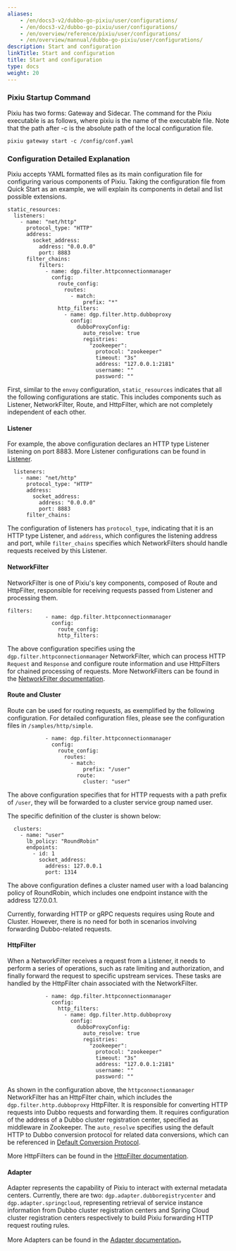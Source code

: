 ```yaml
---
aliases:
    - /en/docs3-v2/dubbo-go-pixiu/user/configurations/
    - /en/docs3-v2/dubbo-go-pixiu/user/configurations/
    - /en/overview/reference/pixiu/user/configurations/
    - /en/overview/mannual/dubbo-go-pixiu/user/configurations/
description: Start and configuration
linkTitle: Start and configuration
title: Start and configuration
type: docs
weight: 20
---
```







### Pixiu Startup Command

Pixiu has two forms: Gateway and Sidecar. The command for the Pixiu executable is as follows, where pixiu is the name of the executable file. Note that the path after -c is the absolute path of the local configuration file.

```
pixiu gateway start -c /config/conf.yaml
```

### Configuration Detailed Explanation 

Pixiu accepts YAML formatted files as its main configuration file for configuring various components of Pixiu. Taking the configuration file from Quick Start as an example, we will explain its components in detail and list possible extensions.

```
static_resources:
  listeners:
    - name: "net/http"
      protocol_type: "HTTP"
      address:
        socket_address:
          address: "0.0.0.0"
          port: 8883
      filter_chains:
          filters:
            - name: dgp.filter.httpconnectionmanager
              config:
                route_config:
                  routes:
                    - match:
                        prefix: "*"
                http_filters:
                  - name: dgp.filter.http.dubboproxy
                    config:
                      dubboProxyConfig:
                        auto_resolve: true
                        registries:
                          "zookeeper":
                            protocol: "zookeeper"
                            timeout: "3s"
                            address: "127.0.0.1:2181"
                            username: ""
                            password: ""
```

First, similar to the `envoy` configuration, `static_resources` indicates that all the following configurations are static. This includes components such as Listener, NetworkFilter, Route, and HttpFilter, which are not completely independent of each other.

#### Listener

For example, the above configuration declares an HTTP type Listener listening on port 8883. More Listener configurations can be found in [Listener](../listener/http/).

```
  listeners:
    - name: "net/http"
      protocol_type: "HTTP"
      address:
        socket_address:
          address: "0.0.0.0"
          port: 8883
      filter_chains:
```
The configuration of listeners has `protocol_type`, indicating that it is an HTTP type Listener, and `address`, which configures the listening address and port, while `filter_chains` specifies which NetworkFilters should handle requests received by this Listener.

#### NetworkFilter

NetworkFilter is one of Pixiu's key components, composed of Route and HttpFilter, responsible for receiving requests passed from Listener and processing them.

```
filters:
            - name: dgp.filter.httpconnectionmanager
              config:
                route_config:
                http_filters:
```

The above configuration specifies using the `dgp.filter.httpconnectionmanager` NetworkFilter, which can process HTTP `Request` and `Response` and configure route information and use HttpFilters for chained processing of requests. More NetworkFilters can be found in the [NetworkFilter documentation](../networkfilter/http/).

#### Route and Cluster

Route can be used for routing requests, as exemplified by the following configuration. For detailed configuration files, please see the configuration files in `/samples/http/simple`.

```
            - name: dgp.filter.httpconnectionmanager
              config:
                route_config:
                  routes:
                    - match:
                        prefix: "/user"
                      route:
                        cluster: "user"
```

The above configuration specifies that for HTTP requests with a path prefix of `/user`, they will be forwarded to a cluster service group named user.

The specific definition of the cluster is shown below:

```
  clusters:
    - name: "user"
      lb_policy: "RoundRobin"
      endpoints:
        - id: 1
          socket_address:
            address: 127.0.0.1
            port: 1314
```

The above configuration defines a cluster named user with a load balancing policy of RoundRobin, which includes one endpoint instance with the address 127.0.0.1.

Currently, forwarding HTTP or gRPC requests requires using Route and Cluster. However, there is no need for both in scenarios involving forwarding Dubbo-related requests.

#### HttpFilter

When a NetworkFilter receives a request from a Listener, it needs to perform a series of operations, such as rate limiting and authorization, and finally forward the request to specific upstream services. These tasks are handled by the HttpFilter chain associated with the NetworkFilter.

```
            - name: dgp.filter.httpconnectionmanager
              config:
                http_filters:
                  - name: dgp.filter.http.dubboproxy
                    config:
                      dubboProxyConfig:
                        auto_resolve: true
                        registries:
                          "zookeeper":
                            protocol: "zookeeper"
                            timeout: "3s"
                            address: "127.0.0.1:2181"
                            username: ""
                            password: ""
```

As shown in the configuration above, the `httpconnectionmanager` NetworkFilter has an HttpFilter chain, which includes the `dgp.filter.http.dubboproxy` HttpFilter. It is responsible for converting HTTP requests into Dubbo requests and forwarding them. It requires configuration of the address of a Dubbo cluster registration center, specified as middleware in Zookeeper. The `auto_resolve` specifies using the default HTTP to Dubbo conversion protocol for related data conversions, which can be referenced in [Default Conversion Protocol](../appendix/http-to-dubbo-default-stragety/).

More HttpFilters can be found in the [HttpFilter documentation](../httpfilter/dubbo/).

#### Adapter

Adapter represents the capability of Pixiu to interact with external metadata centers. Currently, there are two: `dgp.adapter.dubboregistrycenter` and `dgp.adapter.springcloud`, representing retrieval of service instance information from Dubbo cluster registration centers and Spring Cloud cluster registration centers respectively to build Pixiu forwarding HTTP request routing rules.

More Adapters can be found in the [Adapter documentation](../adapter/dubbo/)。

